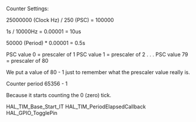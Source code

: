 Counter Settings:

25000000 (Clock Hz) / 250 (PSC) = 100000

1s / 10000Hz = 0.00001 = 10us


50000 (Period) * 0.00001 = 0.5s



PSC value 0 = prescaler of 1
PSC value 1 = prescaler of 2
.
.
.
PSC value 79 = prescaler of 80

We put a value of 80 - 1 just to remember what the prescaler value really is.


Counter period 65356 - 1

Because it starts counting the 0 (zero) tick.

HAL_TIM_Base_Start_IT
HAL_TIM_PeriodElapsedCallback
HAL_GPIO_TogglePin
